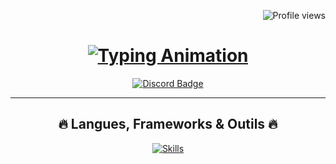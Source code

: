 <!--- P R O F I L E   V I E W S   C O U N T E R --->
<p align="right">
  <img src="https://komarev.com/ghpvc/?username=YusuDiscord&label=Profile%20views&color=0e75b6&style=flat" alt="Profile views" />
</p>

<!--- A N I M A T E D   T E X T --->
<h1 align="center">  
  <a href="#">
    <img src="https://readme-typing-svg.herokuapp.com?font=Poppins&size=40&pause=1000&color=3eaf7c&center=true&vCenter=true&width=435&height=50&lines=Hey,+je+suis+Yusu!" alt="Typing Animation" />
  </a>
</h1>

<!--- S O C I A L   M E D I A   B A D G E S --->
<div align="center">
    <a href="https://discord.gg/NUQpj5FT3w" target="_blank">
      <img src="https://img.shields.io/badge/Discord-5865F2?style=for-the-badge&logo=discord&logoColor=white" alt="Discord Badge" />
    </a>
</div>

<hr>

<!--- L A N G U A G E S - F R A M E W O R K S -  T O O L S --->
<h2 align="center">🔥 Langues, Frameworks & Outils 🔥</h2>
<p align="center">
  <a href="https://skillicons.dev">
    <img src="https://skillicons.dev/icons?i=git,nodejs,github,html,js,css,discord,express,bootstrap,scss,typescript,less,dart,java,mongodb,vscode" alt="Skills" />
  </a>
</p>

